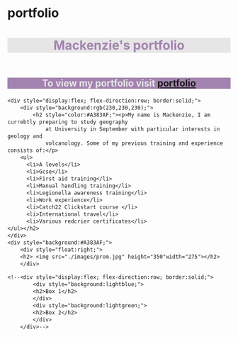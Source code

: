 # portfolio
<!DOCTYPE html>
<html lang="en">
<head>
	<title>Portfolio of mackenzie Weeks</title>
</head>

<header>
<div style="width:100%; background:rgb(230,230,230); text-align:center;">
	<h1 style="color:#A383AF;">Mackenzie's portfolio</h1>
</div>
</header>

<nav>
<div style="width:100%; background:#A383AF; text-align:center;">
	<h2 style="color:rgb(230,230,230);">To view my portfolio visit 
	<a href="file:///D:/Web%20Development/clickstart/index/portfolio.html" target="blank">
	portfolio</a></h2>
</div>
</nav>


<body>

	<div style="display:flex; flex-direction:row; border:solid;">
		<div style="background:rgb(230,230,230);">
			<h2 style="color:#A383AF;"><p>My name is Mackenzie, I am currebtly preparing to study geography 
				at University in September with particular interests in geology and 
				volcanology. Some of my previous training and experience consists of:</p>
		<ul>
		  <li>A levels</li>
		  <li>Gcse</li>
		  <li>First aid training</li>
		  <li>Manual handling training</li>
		  <li>Legionella awareness training</li>
		  <li>Work experience</li>
		  <li>Catch22 Clickstart course </li>
		  <li>International travel</li>
		  <li>Various redcrier certificates</li>
	</ul></h2>		
	</div>
	<div style="background:#A383AF;">
		<div style="float:right;">
		<h2> <img src="./images/prom.jpg" height="350"width="275"></h2>
		</div>
</div>

<div></div>

	<!--<div style="display:flex; flex-direction:row; border:solid;">
			<div style="background:lightblue;">
			<h2>Box 1</h2>
			</div>
			<div style="background:lightgreen;">
			<h2>Box 2</h2>
			</div>
		</div>-->





</body>
</html>
